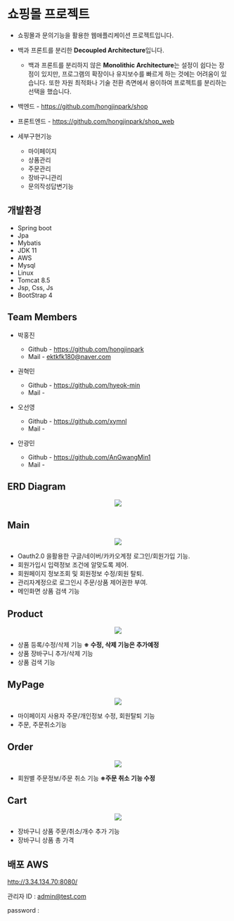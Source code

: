 

# 쇼핑몰 프로젝트

- 쇼핑몰과 문의기능을 활용한 웹애플리케이션 프로젝트입니다.
- 백과 프론트를 분리한 **Decoupled Architecture**입니다.
    - 백과 프론트를 분리하지 않은 **Monolithic Architecture**는 설정이 쉽다는 장점이 있지만, 프로그램의 확장이나 유지보수를 빠르게 하는 것에는 어려움이 있습니다. 또한 자원 최적화나 기술 전환 측면에서 용이하여 프로젝트를 분리하는 선택을 했습니다.
    
- 백엔드 - https://github.com/hongjinpark/shop
- 프론트엔드 - https://github.com/hongjinpark/shop_web

- 세부구현기능
    - 마이페이지
    - 상품관리
    - 주문관리
    - 장바구니관리
    - 문의작성답변기능

## 개발환경

- Spring boot
- Jpa
- Mybatis
- JDK 11
- AWS
- Mysql
- Linux
- Tomcat 8.5
- Jsp, Css, Js
- BootStrap 4

## Team Members

- 박홍진
    - Github - https://github.com/hongjinpark
    - Mail - ektkfk180@naver.com

- 권혁민
    - Github - https://github.com/hyeok-min
    - Mail -

- 오선영
    - Github - https://github.com/xymnl
    - Mail -

- 안광민
    - Github - https://github.com/AnGwangMin1
    - Mail -
    

## ERD Diagram
<p align="center">
  <img src="https://github.com/hongjinpark/shop/blob/master/Untitled.png">
</p>

## Main
<p align="center">
  <img src="https://github.com/hongjinpark/shop/blob/master/Untitled%20(1).png">
</p>

- Oauth2.0 을활용한 구글/네이버/카카오계정 로그인/회원가입 기능.
- 회원가입시 입력정보 조건에 알맞도록 제어.
- 회원페이지 정보조회 및 회원정보 수정/회원 탈퇴.
- 관리자계정으로 로그인시 주문/상품 제어권한 부여.
- 메인화면 상품 검색 기능

## Product
<p align="center">
  <img src="https://github.com/hongjinpark/shop/blob/master/Untitled%20(2).png">
</p>

- 상품 등록/수정/삭제 기능 **※ 수정, 삭제 기능은 추가예정**
- 상품 장바구니 추가/삭제 기능
- 상품 검색 기능

## MyPage
<p align="center">
  <img src="https://github.com/hongjinpark/shop/blob/master/Untitled%20(3).png">
</p>

- 마이페이지 사용자 주문/개인정보 수정, 회원탈퇴 기능
- 주문, 주문취소기능

## Order
<p align="center">
  <img src="https://github.com/hongjinpark/shop/blob/master/Untitled%20(4).png">
</p>

- 회원별 주문정보/주문 취소 기능 **※주문 취소 기능 수정**

## Cart
<p align="center">
  <img src="https://github.com/hongjinpark/shop/blob/master/Untitled%20(5).png">
</p>

- 장바구니 상품 주문/취소/개수 추가 기능
- 장바구니 상품 총 가격

## 배포 AWS

http://3.34.134.70:8080/

관리자 ID : admin@test.com

password :
